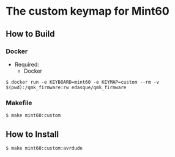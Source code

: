 # The custom keymap for Mint60

## How to Build
### Docker
- Required:
  - Docker

```
$ docker run -e KEYBOARD=mint60 -e KEYMAP=custom --rm -v $(pwd):/qmk_firmware:rw edasque/qmk_firmware
```

### Makefile
```
$ make mint60:custom
```

## How to Install
```
$ make mint60:custom:avrdude
```
